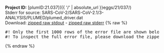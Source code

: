 **Project ID:** [plumID:21.037]({{ '/' | absolute_url }}eggs/21/037/)  
Stderr for source:  SARS-CoV-2/SARS-CoV-2.1/3-ANALYSIS/PLUMED/plumed_driver.dat   
Download: [zipped raw stdout](plumed_driver.dat.plumed.stdout.txt.zip) - [zipped raw stderr](plumed_driver.dat.plumed.stderr.txt.zip) 
{% raw %}
<pre>
#! Only the first 1000 rows of the error file are shown below
#! To inspect the full error file, please download the zipped raw stderr file above
</pre>
{% endraw %}
